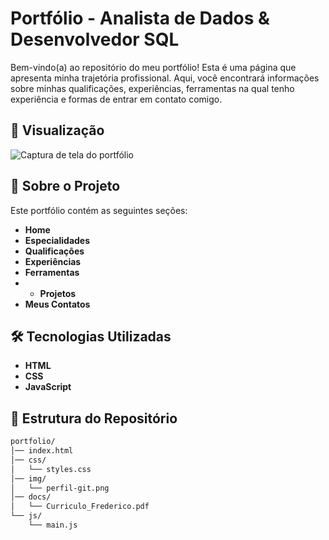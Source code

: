 # Portfólio - Analista de Dados & Desenvolvedor SQL

Bem-vindo(a) ao repositório do meu portfólio! Esta é uma página que apresenta minha trajetória profissional. Aqui, você encontrará informações sobre minhas qualificações, experiências, ferramentas na qual tenho experiência e formas de entrar em contato comigo.

## 📸 Visualização
![Captura de tela do portfólio](https://i.imgur.com/r3u1NxE.png)

## 📖 Sobre o Projeto

Este portfólio contém as seguintes seções:
- **Home**
- **Especialidades**
- **Qualificações**
- **Experiências**
- **Ferramentas**
- - **Projetos**
- **Meus Contatos**

## 🛠️ Tecnologias Utilizadas
- **HTML**
- **CSS**
- **JavaScript**

## 📂 Estrutura do Repositório
```txt
portfolio/
│── index.html
│── css/
│   └── styles.css
│── img/
│   └── perfil-git.png
│── docs/
│   └── Curriculo_Frederico.pdf
└── js/
    └── main.js
```

